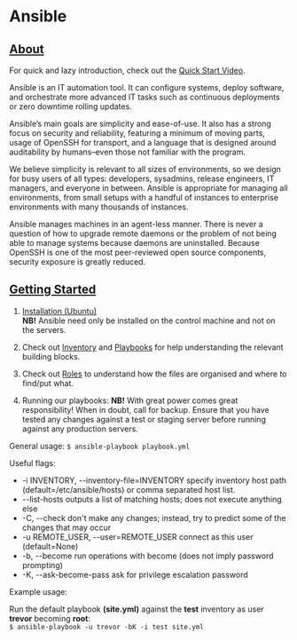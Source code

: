 # Ansible

## [About](http://docs.ansible.com/ansible/#about-ansible)

For quick and lazy introduction, check out the [Quick Start Video](https://www.ansible.com/quick-start-video).

Ansible is an IT automation tool. It can configure systems, deploy software, 
and orchestrate more advanced IT tasks such as continuous deployments or zero downtime rolling updates.

Ansible’s main goals are simplicity and ease-of-use. It also has a strong focus on security and reliability, 
featuring a minimum of moving parts, usage of OpenSSH for transport, 
and a language that is designed around auditability by humans–even those not familiar with the program.

We believe simplicity is relevant to all sizes of environments, so we design for busy users of all types: 
developers, sysadmins, release engineers, IT managers, and everyone in between. 
Ansible is appropriate for managing all environments, from small setups with a handful of instances 
to enterprise environments with many thousands of instances.

Ansible manages machines in an agent-less manner. 
There is never a question of how to upgrade remote daemons or the problem of not being able to manage systems 
because daemons are uninstalled. 
Because OpenSSH is one of the most peer-reviewed open source components, security exposure is greatly reduced.

## [Getting Started](http://docs.ansible.com/ansible/index.html)

1. [Installation (Ubuntu)](http://docs.ansible.com/ansible/intro_installation.html#latest-releases-via-apt-ubuntu)  
**NB!** Ansible need only be installed on the control machine and not on the servers.

1. Check out [Inventory](http://docs.ansible.com/ansible/intro_inventory.html) and 
[Playbooks](http://docs.ansible.com/ansible/playbooks.html) for help understanding the relevant building blocks.

1. Check out [Roles](http://docs.ansible.com/ansible/playbooks_roles.html#roles) to understand how the files are
organised and where to find/put what.

1. Running our playbooks: **NB!** With great power comes great responsibility! When in doubt, call for backup. 
Ensure that you have tested any changes against a test or staging server before running against any production servers.

General usage: `$ ansible-playbook playbook.yml`  

Useful flags:
* -i INVENTORY, --inventory-file=INVENTORY
                          specify inventory host path
                          (default=/etc/ansible/hosts) or comma separated host
                          list.
* --list-hosts          outputs a list of matching hosts; does not execute
                        anything else
* -C, --check           don't make any changes; instead, try to predict some
                        of the changes that may occur
* -u REMOTE_USER, --user=REMOTE_USER
                        connect as this user (default=None)
* -b, --become        run operations with become (does not imply password
                        prompting)
* -K, --ask-become-pass
                        ask for privilege escalation password

Example usage:

Run the default playbook __(site.yml)__ against the __test__ inventory as user __trevor__ becoming __root__:  
`$ ansible-playbook -u trevor -bK -i test site.yml`
